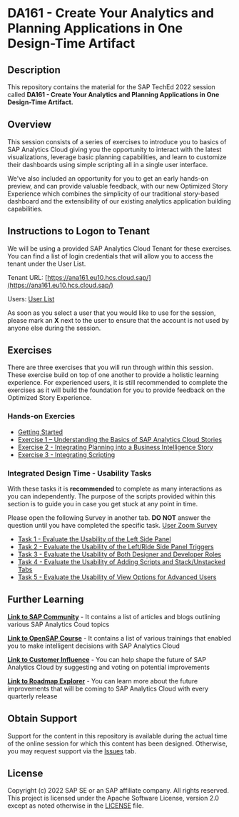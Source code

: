 # DA161 - Create Your Analytics and Planning Applications in One Design-Time Artifact

## Description

This repository contains the material for the SAP TechEd 2022 session called **DA161 - Create Your Analytics and Planning Applications in One Design-Time Artifact.**

## Overview

This session consists of a series of exercises to introduce you to basics of SAP Analytics Cloud giving you the opportunity to interact with the latest visualizations, leverage basic planning capabilities, and learn to customize their dashboards using simple scripting all in a single user interface.

We've also included an opportunity for you to get an early hands-on preview, and can provide valuable feedback, with our new Optimized Story Experience which combines the simplicity of our traditional story-based dashboard and the extensibility of our existing analytics application building capabilities. 

## Instructions to Logon to Tenant

We will be using a provided SAP Analytics Cloud Tenant for these exercises. You can find a list of login credentials that will allow you to access the tenant under the User List.

Tenant URL: [https://ana161.eu10.hcs.cloud.sap/](https://ana161.eu10.hcs.cloud.sap/)

Users: [User List](https://docs.google.com/spreadsheets/d/1O0OeV8p_PGI7p1wCSjixx1rcGT36jCRgkCMv7jbnpuk/edit?usp=sharing)


As soon as you select a user that you would like to use for the session, please mark an **X** next to the user to ensure that the account is not used by anyone else during the session.

## Exercises
There are three exercises that you will run through within this session. These exercise build on top of one another to provide a holistic learning experience. For experienced users, it is still recommended to complete the exercises as it will build the foundation for you to provide feedback on the Optimized Story Experience.

### Hands-on Exercies

- [Getting Started](exercises/getStarted/)
- [Exercise 1 – Understanding the Basics of SAP Analytics Cloud Stories](exercises/ex1/)
- [Exercise 2 - Integrating Planning into a Business Intelligence Story](exercises/ex2/)
- [Exercise 3 - Integrating Scripting](exercises/ex3/)

### Integrated Design Time - Usability Tasks
With these tasks it is **recommended** to complete as many interactions as you can independently. The purpose of the scripts provided within this section is to guide you in case you get stuck at any point in time.

Please open the following Survey in another tab. **DO NOT** answer the question until you have completed the specific task. [User Zoom Survey](https://s.userzoom.com/m/MyBDODgzUzY3NjAg)

- [Task 1 - Evaluate the Usability of the Left Side Panel](exercises/task1/)
- [Task 2 - Evaluate the Usability of the Left/Ride Side Panel Triggers](exercises/task2/)
- [Task 3 - Evaluate the Usability of Both Designer and Developer Roles](exercises/task3/)
- [Task 4 - Evaluate the Usability of Adding Scripts and Stack/Unstacked Tabs](exercises/task4/)
- [Task 5 - Evaluate the Usability of View Options for Advanced Users](exercises/task5/)

## Further Learning
**[Link to SAP Community](https://community.sap.com/topics/cloud-analytics)** - It contains a list of articles and blogs outlining various SAP Analytics Coud topics 

**[Link to OpenSAP Course](https://open.sap.com/courses/sac1)** - It contains a list of various trainings that enabled you to make intelligent decisions with SAP Analytics Cloud

**[Link to Customer Influence](https://influence.sap.com/sap/ino/#/campaign/884)** - You can help shape the future of SAP Analytics Cloud by suggesting and voting on potential improvements

**[Link to Roadmap Explorer](https://roadmaps.sap.com/board?PRODUCT=67838200100800006884&range=CURRENT-LAST#Q4%202021)** - You can learn more about the future improvements that will be coming to SAP Analytics Cloud with every quarterly release 

## Obtain Support
Support for the content in this repository is available during the actual time of the online session for which this content has been designed. Otherwise, you may request support via the [Issues](../../issues) tab.

## License
Copyright (c) 2022 SAP SE or an SAP affiliate company. All rights reserved. This project is licensed under the Apache Software License, version 2.0 except as noted otherwise in the [LICENSE](LICENSES/Apache-2.0.txt) file.

